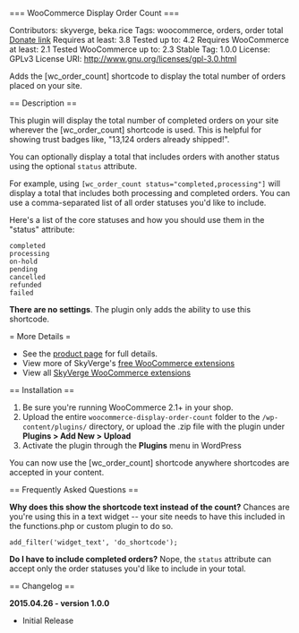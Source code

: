 === WooCommerce Display Order Count ===

Contributors: skyverge, beka.rice
Tags: woocommerce, orders, order total
[Donate link](https://www.paypal.com/cgi-bin/webscr?cmd=_xclick&business=paypal@skyverge.com&item_name=Donation+for+WooCommerce+Display+Order+Count)
Requires at least: 3.8
Tested up to: 4.2
Requires WooCommerce at least: 2.1
Tested WooCommerce up to: 2.3
Stable Tag: 1.0.0
License: GPLv3
License URI: http://www.gnu.org/licenses/gpl-3.0.html

Adds the [wc_order_count] shortcode to display the total number of orders placed on your site.

== Description ==

This plugin will display the total number of completed orders on your site wherever the [wc_order_count] shortcode is used. This is helpful for showing trust badges like, "13,124 orders already shipped!".

You can optionally display a total that includes orders with another status using the optional `status` attribute.

For example, using `[wc_order_count status="completed,processing"]` will display a total that includes both processing and completed orders. You can use a comma-separated list of all order statuses you'd like to include.

Here's a list of the core statuses and how you should use them in the "status" attribute:

```
completed
processing
on-hold
pending
cancelled
refunded
failed
```

**There are no settings**. The plugin only adds the ability to use this shortcode.

= More Details =
 - See the [product page](http://www.skyverge.com/product/woocommerce-display-order-count/) for full details.
 - View more of SkyVerge's [free WooCommerce extensions](http://profiles.wordpress.org/skyverge/)
 - View all [SkyVerge WooCommerce extensions](http://www.skyverge.com/shop/)

== Installation ==

1. Be sure you're running WooCommerce 2.1+ in your shop.
2. Upload the entire `woocommerce-display-order-count` folder to the `/wp-content/plugins/` directory, or upload the .zip file with the plugin under **Plugins &gt; Add New &gt; Upload**
3. Activate the plugin through the **Plugins** menu in WordPress

You can now use the [wc_order_count] shortcode anywhere shortcodes are accepted in your content.

== Frequently Asked Questions ==

**Why does this show the shortcode text instead of the count?**
Chances are you're using this in a text widget -- your site needs to have this included in the functions.php or custom plugin to do so.

`add_filter('widget_text', 'do_shortcode');`

**Do I have to include completed orders?**
Nope, the `status` attribute can accept only the order statuses you'd like to include in your total.

== Changelog ==

**2015.04.26 - version 1.0.0**
 - Initial Release
